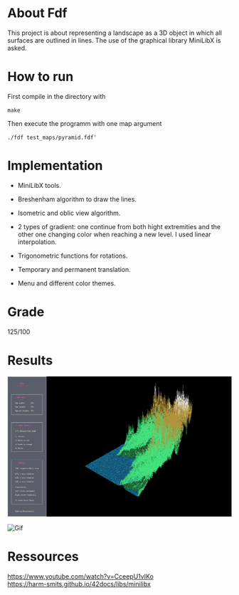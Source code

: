 # About Fdf

This project is about representing a landscape as a 3D object in which all  
surfaces are outlined in lines. The use of the graphical library MiniLibX is asked.  

# How to run

First compile in the directory with  
```
make
```

Then execute the programm with one map argument  
```
./fdf test_maps/pyramid.fdf'
```
# Implementation

- MiniLibX tools.

- Breshenham algorithm to draw the lines.

- Isometric and oblic view algorithm.

- 2 types of gradient: one continue from both hight extremities and the other one
  changing color when reaching a new level. I used linear interpolation.

- Trigonometric functions for rotations.

- Temporary and permanent translation.

- Menu and different color themes.

# Grade

125/100

# Results

![Screeshot](./assets/Fdf-T1.png)  

![Gif](./assets/Fdf-Pyramid.gif) 

# Ressources

https://www.youtube.com/watch?v=CceepU1vIKo  
https://harm-smits.github.io/42docs/libs/minilibx

